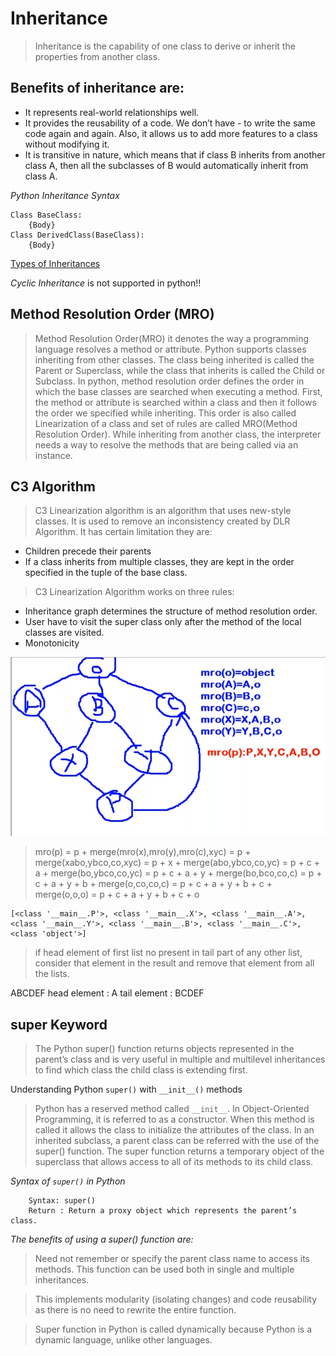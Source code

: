 # Inheritance

>Inheritance is the capability of one class to derive or inherit the properties from another class. 

## Benefits of inheritance are: 

- It represents real-world relationships well.
- It provides the reusability of a code. We don’t have - to write the same code again and again. Also, it allows us to add more features to a class without modifying it.
- It is transitive in nature, which means that if class B inherits from another class A, then all the subclasses of B would automatically inherit from class A.

*Python Inheritance Syntax*

```
Class BaseClass:
    {Body}
Class DerivedClass(BaseClass):
    {Body}
```

[Types of Inheritances](https://www.geeksforgeeks.org/types-of-inheritance-python/?ref=lbp)

*Cyclic Inheritance* is not supported in python!!


## Method Resolution Order (MRO)

>Method Resolution Order(MRO) it denotes the way a programming language resolves a method or attribute. Python supports classes inheriting from other classes. The class being inherited is called the Parent or Superclass, while the class that inherits is called the Child or Subclass. In python, method resolution order defines the order in which the base classes are searched when executing a method. First, the method or attribute is searched within a class and then it follows the order we specified while inheriting. This order is also called Linearization of a class and set of rules are called MRO(Method Resolution Order). While inheriting from another class, the interpreter needs a way to resolve the methods that are being called via an instance.

## C3 Algorithm
 
>C3 Linearization algorithm is an algorithm that uses new-style classes. It is used to remove an inconsistency created by DLR Algorithm. It has certain limitation they are: 
 
- Children precede their parents
- If a class inherits from multiple classes, they are kept in the order specified in the tuple of the base class.

> C3 Linearization Algorithm works on three rules: 
 
- Inheritance graph determines the structure of method resolution order.
- User have to visit the super class only after the method of the local classes are visited.
- Monotonicity

![alt mro](./mro.png)

>mro(p) = p + merge(mro(x),mro(y),mro(c),xyc)
>       = p + merge(xabo,ybco,co,xyc)
>       = p + x +  merge(abo,ybco,co,yc)
>       = p + c + a + merge(bo,ybco,co,yc)
>       = p + c + a + y + merge(bo,bco,co,c)
>       = p + c + a + y + b + merge(o,co,co,c)
>       = p + c + a + y + b + c + merge(o,o,o)
>       = p + c + a + y + b + c + o

```
[<class '__main__.P'>, <class '__main__.X'>, <class '__main__.A'>, <class '__main__.Y'>, <class '__main__.B'>, <class '__main__.C'>, <class 'object'>]
```

>if head element of first list no present in tail part of any other list, consider that element in the result and remove that element from all the lists.

ABCDEF
head element : A
tail element : BCDEF


## super Keyword

> The Python super() function returns objects represented in the parent’s class and is very useful in  multiple and multilevel inheritances to find which class the child class is extending first.


Understanding Python `super()` with `__init__()` methods

> Python has a reserved method called `__init__`. In Object-Oriented Programming, it is referred to as a constructor. When this method is called it allows the class to initialize the attributes of the class. In an inherited subclass, a parent class can be referred with the use of the super() function. The super function returns a temporary object of the superclass that allows access to all of its methods to its child class.

*Syntax of `super()` in Python*
```
    Syntax: super()
    Return : Return a proxy object which represents the parent’s class.
```

*The benefits of using a super() function are:*

>Need not remember or specify the parent class name to access its methods. This function can be used both in single and multiple inheritances.

>This implements modularity (isolating changes) and code reusability as there is no need to rewrite the entire function.

>Super function in Python is called dynamically because Python is a dynamic language, unlike other languages.